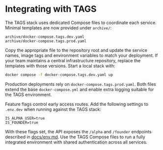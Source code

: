 # Integrating with TAGS

The TAGS stack uses dedicated Compose files to coordinate each service.
Minimal templates are now provided under `archive/`:

```
archive/docker-compose.tags.dev.yaml
archive/docker-compose.tags.prod.yaml
```

Copy the appropriate file to the repository root and update the service names,
image tags and environment variables to match your deployment. If your team
maintains a central infrastructure repository, replace the templates with those
versions. Start a local stack with:

```bash
docker compose -f docker-compose.tags.dev.yaml up
```

Production deployments rely on `docker-compose.tags.prod.yaml`. Both files
extend the base `docker-compose.yml` and enable extra logging suitable for the
TAGS environment.


Feature flags control early access routes. Add the following settings to `.env.dev` when
running against the TAGS stack:

```
IS_ALPHA_USER=true
IS_FOUNDER=true
```

With these flags set, the API exposes the `/alpha` and `/founder` endpoints described in
[docs/env.md](env.md). Use the TAGS Compose files to run a fully integrated environment
with shared authentication across all services.
